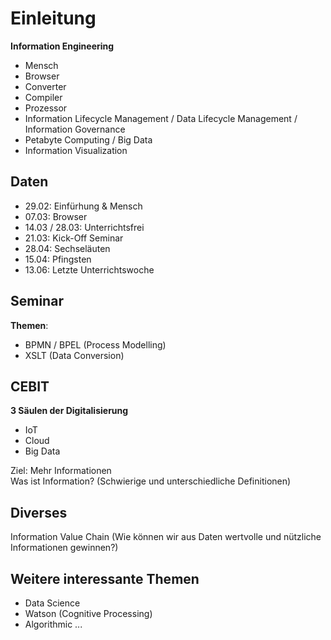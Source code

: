 # Einleitung
**Information Engineering**
  - Mensch
  - Browser
  - Converter
  - Compiler
  - Prozessor
  - Information Lifecycle Management / Data Lifecycle Management / Information Governance
  - Petabyte Computing / Big Data
  - Information Visualization

## Daten
  - 29.02: Einfürhung & Mensch
  - 07.03: Browser
  - 14.03 / 28.03: Unterrichtsfrei
  - 21.03: Kick-Off Seminar
  - 28.04: Sechseläuten
  - 15.04: Pfingsten
  - 13.06: Letzte Unterrichtswoche


## Seminar
**Themen**:
  - BPMN / BPEL (Process Modelling)
  - XSLT (Data Conversion)

## CEBIT
**3 Säulen der Digitalisierung**
  - IoT
  - Cloud
  - Big Data

Ziel: Mehr Informationen  
Was ist Information? (Schwierige und unterschiedliche Definitionen)


## Diverses
Information Value Chain (Wie können wir aus Daten wertvolle und nützliche Informationen gewinnen?)


## Weitere interessante Themen
  - Data Science
  - Watson (Cognitive Processing)
  - Algorithmic ...


##
